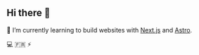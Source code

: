 ## Hi there 👋

🌱 I’m currently learning to build websites with [Next.js](https://github.com/vercel/next.js) and [Astro](https://github.com/withastro/astro).

💻   🇫🇷   ⚡

<!--
**exhotik/exhotik** is a ✨ _special_ ✨ repository because its `README.md` (this file) appears on your GitHub profile.

Here are some ideas to get you started:

- 🔭 I’m currently working on ...
- 🌱 I’m currently learning ...
- 👯 I’m looking to collaborate on ...
- 🤔 I’m looking for help with ...
- 💬 Ask me about ...
- 📫 How to reach me: ...
- 😄 Pronouns: ...
- ⚡ Fun fact: ...
-->
